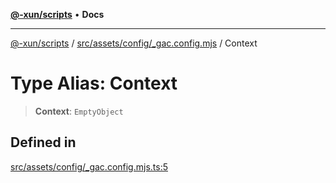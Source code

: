[**@-xun/scripts**](../../../../../README.md) • **Docs**

***

[@-xun/scripts](../../../../../README.md) / [src/assets/config/\_gac.config.mjs](../README.md) / Context

# Type Alias: Context

> **Context**: `EmptyObject`

## Defined in

[src/assets/config/\_gac.config.mjs.ts:5](https://github.com/Xunnamius/xscripts/blob/89eebe76ad675b35907b3379b29bfde27fd5a5b8/src/assets/config/_gac.config.mjs.ts#L5)
